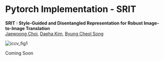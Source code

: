# Pytorch Implementation - SRIT
**SRIT : Style-Guided and Disentangled Representation for Robust Image-to-Image Translation**<br>
[Jaewoong Choi](https://github.com/jaewoong1),  [Daeha Kim](https://github.com/kdhht2334),  [Byung Cheol Song](https://scholar.google.com/citations?user=yo-cOtMAAAAJ&hl=ko&oi=sra)

![iccv_fig1](https://user-images.githubusercontent.com/54341727/131322160-75cd6dcd-3796-4532-8e77-2e7d2807f2cd.png)

Coming Soon
